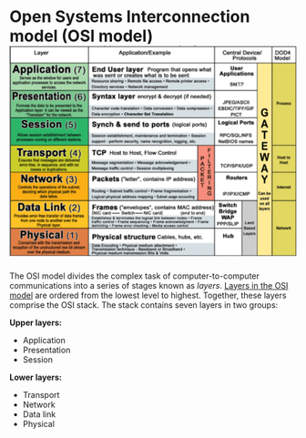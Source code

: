 # **Open Systems Interconnection model** \(**OSI model**\)![](/assets/osi.PNG)

The OSI model divides the complex task of computer-to-computer communications into a series of stages known as _layers_. [Layers in the OSI model](https://www.lifewire.com/layers-of-the-osi-model-illustrated-818017) are ordered from ​the lowest level to highest. Together, these layers comprise the OSI stack. The stack contains seven layers in two groups:

**Upper layers:**

* Application
* Presentation
* Session

**Lower layers:**

* Transport
* Network
* Data link
* Physical



